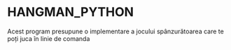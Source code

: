 # HANGMAN_PYTHON
Acest program presupune o implementare a jocului spânzurătoarea care te poți juca în linie de comanda

